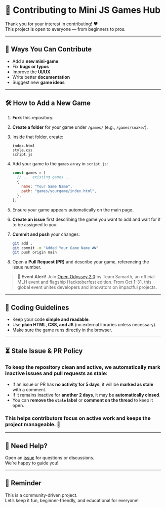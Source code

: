 # 🤝 Contributing to Mini JS Games Hub

Thank you for your interest in contributing! ❤️  
This project is open to everyone — from beginners to pros.

---

## 🧩 Ways You Can Contribute
- Add a **new mini-game**
- Fix **bugs or typos**
- Improve the **UI/UX**
- Write better **documentation**
- Suggest new **game ideas**

---

## 🛠️ How to Add a New Game

1. **Fork** this repository.  
2. **Create a folder** for your game under `/games/` (e.g., `/games/snake/`).  
3. Inside that folder, create:
   ```
   index.html
   style.css
   script.js
   ```
4. Add your game to the `games` array in `script.js`:
   ```javascript
   const games = [
     // ... existing games ...
     {
       name: "Your Game Name",
       path: "games/yourgame/index.html",
     },
   ];
   ```

5. Ensure your game appears automatically on the main page.
6. **Create an issue** first describing the game you want to add and wait for it to be assigned to you.
7. **Commit and push** your changes:
   ```bash
   git add .
   git commit -m "Added Your Game Name 🎮"
   git push origin main
   ```
8. Open a **Pull Request (PR)** and describe your game, referencing the issue number.

> 🎉 **Event Alert!** Join [Open Odyssey 2.0](https://open-odyssey.samarthtmsl.in) by Team Samarth, an official MLH event and flagship Hacktoberfest edition. From Oct 1-31, this global event unites developers and innovators on impactful projects.

---

## 🧹 Coding Guidelines
- Keep your code **simple and readable**.  
- Use **plain HTML, CSS, and JS** (no external libraries unless necessary).  
- Make sure the game runs directly in the browser.

---

## ⏳ Stale Issue & PR Policy  
### To keep the repository clean and active, we automatically mark inactive issues and pull requests as stale:  
- If an issue or PR has **no activity for 5 days**, it will be **marked as stale** with a comment.  
- If it remains inactive for **another 2 days**, it may be **automatically closed**.
- You can **remove the `stale` label** or **comment on the thread** to keep it open.

### This helps contributors focus on active work and keeps the project manageable. 🚀 

---

## 💬 Need Help?
Open an [issue](https://github.com/ritaban06/mini-js-games-hub/issues) for questions or discussions.  
We’re happy to guide you!

---

## 🌟 Reminder
This is a community-driven project.  
Let’s keep it fun, beginner-friendly, and educational for everyone!
